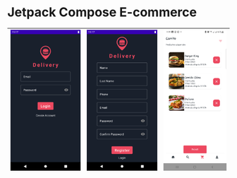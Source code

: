 # Jetpack Compose E-commerce


![Login](doc/login.png) | ![signup](doc/signup.png) | ![Xamarin ScreenShots](doc/3.png) 
-----------------------------------|------------------------------------|-----------------------------------
